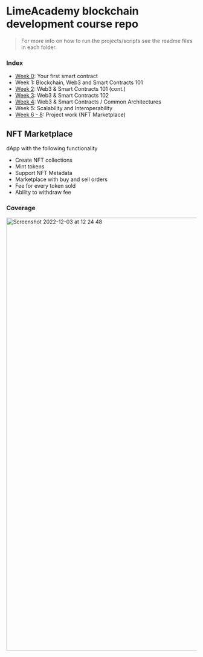# LimeAcademy blockchain development course repo

> For more info on how to run the projects/scripts see the readme files in each folder.

### Index

- [Week 0](https://github.com/georgiIvanov/LimeAcademy/tree/main/Week0): Your first smart contract
- Week 1: Blockchain, Web3 and Smart Contracts 101
- [Week 2](https://github.com/georgiIvanov/LimeAcademy/tree/main/Week2): Web3 & Smart Contracts 101 (cont.)
- [Week 3](https://github.com/georgiIvanov/LimeAcademy/tree/main/Week3): Web3 & Smart Contracts 102
- [Week 4](https://github.com/georgiIvanov/LimeAcademy/tree/main/Week4): Web3 & Smart Contracts / Common Architectures
- Week 5: Scalability and Interoperability
- [Week 6 - 8](https://github.com/georgiIvanov/LimeAcademy/tree/main/NFTMarketplace): Project work (NFT Marketplace)

## NFT Marketplace

dApp with the following functionality

* Create NFT collections
* Mint tokens
* Support NFT Metadata
* Marketplace with buy and sell orders
* Fee for every token sold
* Ability to withdraw fee

### Coverage

<img width="1144" alt="Screenshot 2022-12-03 at 12 24 48" src="https://user-images.githubusercontent.com/3618084/205482836-b21c8ac8-5f6c-4169-9ddd-7907521566f9.png">
